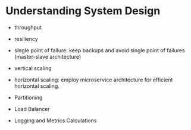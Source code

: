 # Understanding System Design

- throughput

- resiliency

- single point of failure: keep backups and avoid single point of failures (master-slave architecture)

- vertical scaling

- horizontal scaling: employ microservice architecture for efficient horizontal scaling.

- Partitioning

- Load Balancer

- Logging and Metrics Calculations
